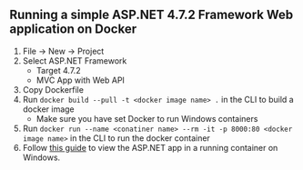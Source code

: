 ## Running a simple ASP.NET 4.7.2 Framework Web application on Docker


1. File -> New -> Project
2. Select ASP.NET Framework
    - Target 4.7.2
    - MVC App with Web API
3. Copy Dockerfile
4. Run `docker build --pull -t <docker image name> .` in the CLI to build a docker image
    - Make sure you have set Docker to run Windows containers 
5. Run `docker run --name <conatiner name> --rm -it -p 8000:80 <docker image name>` in the CLI to run the docker container
6. Follow [this guide](https://github.com/microsoft/dotnet-framework-docker/blob/master/samples/aspnetapp/README.md#view-the-aspnet-app-in-a-running-container-on-windows) to view the ASP.NET app in a running container on Windows.
